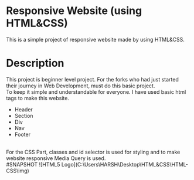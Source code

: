 # Responsive Website (using HTML&CSS)
This is a simple project of responsive website made by using HTML&CSS.
# Description
This project is beginner level project. For the forks who had just started their journey in Web Development, must do this basic project.<br>
To keep it simple and understandable for everyone.
I have used basic html tags to make this website.<br>
* Header
* Section
* Div
* Nav
* Footer
<br>
For the CSS Part, classes and id selector is used for styling and to make website responsive Media Query is used.<br>
#SNAPSHOT
![HTML5 Logo](C:\Users\HARSH\Desktop\HTML&CSS\HTML-CSS\img)
